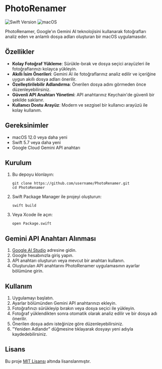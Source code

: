 # PhotoRenamer

![Swift Version](https://img.shields.io/badge/Swift-5.7+-orange.svg)
![macOS](https://img.shields.io/badge/macOS-12.0+-blue.svg)

PhotoRenamer, Google'ın Gemini AI teknolojisini kullanarak fotoğrafları analiz eden ve anlamlı dosya adları oluşturan bir macOS uygulamasıdır.

## Özellikler

- **Kolay Fotoğraf Yükleme**: Sürükle-bırak ve dosya seçici arayüzleri ile fotoğraflarınızı kolayca yükleyin.
- **Akıllı İsim Önerileri**: Gemini AI ile fotoğraflarınız analiz edilir ve içeriğine uygun akıllı dosya adları önerilir.
- **Özelleştirilebilir Adlandırma**: Önerilen dosya adını görmeden önce düzenleyebilirsiniz.
- **Güvenli API Anahtarı Yönetimi**: API anahtarınız Keychain'de güvenli bir şekilde saklanır.
- **Kullanıcı Dostu Arayüz**: Modern ve sezgisel bir kullanıcı arayüzü ile kolay kullanım.

## Gereksinimler

- macOS 12.0 veya daha yeni
- Swift 5.7 veya daha yeni
- Google Cloud Gemini API anahtarı

## Kurulum

1. Bu depoyu klonlayın:
   ```
   git clone https://github.com/username/PhotoRenamer.git
   cd PhotoRenamer
   ```

2. Swift Package Manager ile projeyi oluşturun:
   ```
   swift build
   ```
   
3. Veya Xcode ile açın:
   ```
   open Package.swift
   ```

## Gemini API Anahtarı Alınması

1. [Google AI Studio](https://makersuite.google.com/app/apikey) adresine gidin.
2. Google hesabınızla giriş yapın.
3. API anahtarı oluşturun veya mevcut bir anahtarı kullanın.
4. Oluşturulan API anahtarını PhotoRenamer uygulamasının ayarlar bölümüne girin.

## Kullanım

1. Uygulamayı başlatın.
2. Ayarlar bölümünden Gemini API anahtarınızı ekleyin.
3. Fotoğrafınızı sürükleyip bırakın veya dosya seçici ile yükleyin.
4. Fotoğraf yüklendikten sonra otomatik olarak analiz edilir ve bir dosya adı önerilir.
5. Önerilen dosya adını isteğinize göre düzenleyebilirsiniz.
6. "Yeniden Adlandır" düğmesine tıklayarak dosyayı yeni adıyla kaydedebilirsiniz.

## Lisans

Bu proje [MIT Lisansı](LICENSE) altında lisanslanmıştır. 